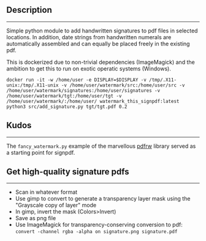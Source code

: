 ## Description
_______________

Simple python module to add handwritten signatures to pdf files in selected locations. In addition, date strings from handwritten numerals are automatically assembled and can equally be placed freely in the existing pdf.

This is dockerized due to non-trivial dependencies (ImageMagick) and the ambition to get this to run on exotic operatic systems (Windows).

`docker run -it -w /home/user -e DISPLAY=$DISPLAY -v /tmp/.X11-unix:/tmp/.X11-unix -v /home/user/watermark/src:/home/user/src -v /home/user/watermark/signatures:/home/user/signatures -v /home/user/watermark/tgt:/home/user/tgt -v /home/user/watermark/:/home/user/ watermark_this_signpdf:latest python3 src/add_signature.py tgt/tgt.pdf 0.2`

## Kudos
__________
The `fancy_watermark.py` example of the marvellous [pdfrw](https://github.com/pmaupin/pdfrw) library served as a starting point for signpdf.


## Get high-quality signature pdfs
____________________________________

* Scan in whatever format
* Use gimp to convert to generate a transparency layer mask using the "Grayscale copy of layer" mode
* In gimp, invert the mask (Colors>Invert)
* Save as png file
* Use ImageMagick for transparency-conserving conversion to pdf: `convert -channel rgba -alpha on signature.png signature.pdf`
